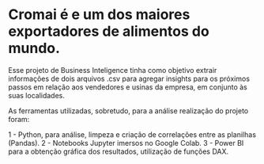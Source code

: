 # Cromai é e um dos maiores exportadores de alimentos do mundo.

Esse projeto de Business Inteligence tinha como objetivo extrair informações de dois arquivos .csv para agregar insights para os próximos passos em relação aos vendedores e usinas da empresa, em conjunto às suas localidades.

As ferramentas utilizadas, sobretudo, para a análise realização do projeto foram:

1 - Python, para análise, limpeza e criação de correlações entre as planilhas (Pandas).
2 - Notebooks Jupyter imersos no Google Colab.
3 - Power BI para a obtenção gráfica dos resultados, utilização de funções DAX.

